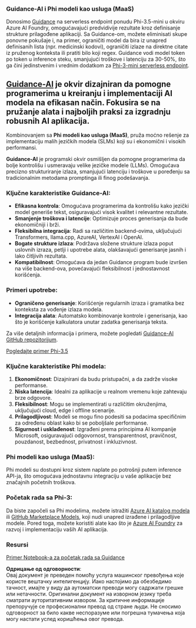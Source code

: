 ### Guidance-AI i Phi modeli kao usluga (MaaS)
Donosimo [Guidance](https://github.com/guidance-ai/guidance) na serverless endpoint ponudu Phi-3.5-mini u okviru Azure AI Foundry, omogućavajući predvidivije rezultate kroz definisanje strukture prilagođene aplikaciji. Sa Guidance-om, možete eliminisati skupe ponovne pokušaje i, na primer, ograničiti model da bira iz unapred definisanih lista (npr. medicinski kodovi), ograničiti izlaze na direktne citate iz pruženog konteksta ili pratiti bilo koji regex. Guidance vodi model token po token u inference steku, smanjujući troškove i latenciju za 30-50%, što ga čini jedinstvenim i vrednim dodatkom za [Phi-3-mini serverless endpoint](https://aka.ms/try-phi3.5mini).

## [**Guidance-AI**](https://github.com/guidance-ai/guidance) je okvir dizajniran da pomogne programerima u kreiranju i implementaciji AI modela na efikasan način. Fokusira se na pružanje alata i najboljih praksi za izgradnju robusnih AI aplikacija.

Kombinovanjem sa **Phi modeli kao usluga (MaaS)**, pruža moćno rešenje za implementaciju malih jezičkih modela (SLMs) koji su i ekonomični i visokih performansi.

**Guidance-AI** je programski okvir osmišljen da pomogne programerima da bolje kontrolišu i usmeravaju velike jezičke modele (LLMs). Omogućava precizno strukturiranje izlaza, smanjujući latenciju i troškove u poređenju sa tradicionalnim metodama promptinga ili finog podešavanja.

### Ključne karakteristike Guidance-AI:
- **Efikasna kontrola**: Omogućava programerima da kontrolišu kako jezički model generiše tekst, osiguravajući visok kvalitet i relevantne rezultate.
- **Smanjenje troškova i latencije**: Optimizuje proces generisanja da bude ekonomičniji i brži.
- **Fleksibilna integracija**: Radi sa različitim backend-ovima, uključujući Transformers, llama.cpp, AzureAI, VertexAI i OpenAI.
- **Bogate strukture izlaza**: Podržava složene strukture izlaza poput uslovnih izraza, petlji i upotrebe alata, olakšavajući generisanje jasnih i lako čitljivih rezultata.
- **Kompatibilnost**: Omogućava da jedan Guidance program bude izvršen na više backend-ova, povećavajući fleksibilnost i jednostavnost korišćenja.

### Primeri upotrebe:
- **Ograničeno generisanje**: Korišćenje regularnih izraza i gramatika bez konteksta za vođenje izlaza modela.
- **Integracija alata**: Automatsko kombinovanje kontrole i generisanja, kao što je korišćenje kalkulatora unutar zadatka generisanja teksta.

Za više detaljnih informacija i primera, možete pogledati [Guidance-AI GitHub repozitorijum](https://github.com/guidance-ai/guidance).

[Pogledajte primer Phi-3.5](../../../../../code/01.Introduce/guidance.ipynb)

### Ključne karakteristike Phi modela:
1. **Ekonomičnost**: Dizajnirani da budu pristupačni, a da zadrže visoke performanse.
2. **Niska latencija**: Idealni za aplikacije u realnom vremenu koje zahtevaju brze odgovore.
3. **Fleksibilnost**: Mogu se implementirati u različitim okruženjima, uključujući cloud, edge i offline scenarije.
4. **Prilagodljivost**: Modeli se mogu fino podesiti sa podacima specifičnim za određenu oblast kako bi se poboljšale performanse.
5. **Sigurnost i usklađenost**: Izgrađeni prema principima AI kompanije Microsoft, osiguravajući odgovornost, transparentnost, pravičnost, pouzdanost, bezbednost, privatnost i inkluzivnost.

### Phi modeli kao usluga (MaaS):
Phi modeli su dostupni kroz sistem naplate po potrošnji putem inference API-ja, što omogućava jednostavnu integraciju u vaše aplikacije bez značajnih početnih troškova.

### Početak rada sa Phi-3:
Da biste započeli sa Phi modelima, možete istražiti [Azure AI katalog modela](https://ai.azure.com/explore/models) ili [GitHub Marketplace Models](https://github.com/marketplace/models), koji nudi unapred izrađene i prilagodljive modele. Pored toga, možete koristiti alate kao što je [Azure AI Foundry](https://ai.azure.com) za razvoj i implementaciju vaših AI aplikacija.

### Resursi
[Primer Notebook-a za početak rada sa Guidance](../../../../../code/01.Introduce/guidance.ipynb)

**Одрицање од одговорности**:  
Овај документ је преведен помоћу услуга машинског превођења које користе вештачку интелигенцију. Иако настојимо да обезбедимо тачност, имајте у виду да аутоматски преводи могу садржати грешке или нетачности. Оригинални документ на изворном језику треба сматрати ауторитативним извором. За критичне информације препоручује се професионални превод од стране људи. Не сносимо одговорност за било какве неспоразуме или погрешна тумачења која могу настати услед коришћења овог превода.